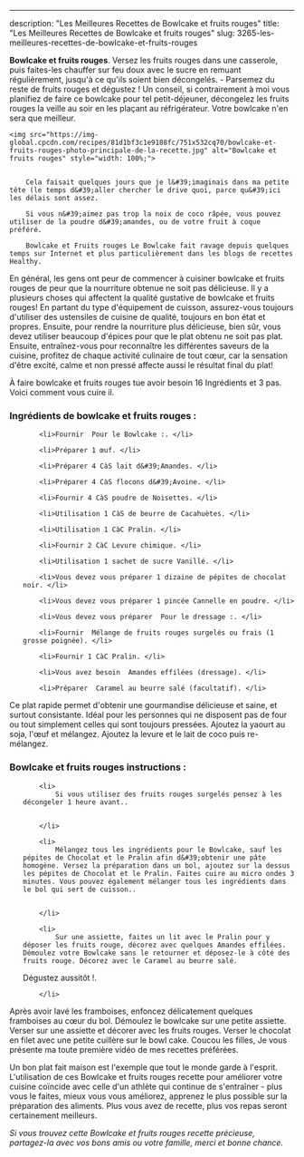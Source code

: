 ---
description: "Les Meilleures Recettes de Bowlcake et fruits rouges"
title: "Les Meilleures Recettes de Bowlcake et fruits rouges"
slug: 3265-les-meilleures-recettes-de-bowlcake-et-fruits-rouges

<p>
	<strong>Bowlcake et fruits rouges</strong>. 
	Versez les fruits rouges dans une casserole, puis faites-les chauffer sur feu doux avec le sucre en remuant régulièrement, jusqu&#39;à ce qu&#39;ils soient bien décongelés. - Parsemez du reste de fruits rouges et dégustez ! Un conseil, si contrairement à moi vous planifiez de faire ce bowlcake pour tel petit-déjeuner, décongelez les fruits rouges la veille au soir en les plaçant au réfrigérateur. Votre bowlcake n&#39;en sera que meilleur.
</p>
<p>
	
	<img src="https://img-global.cpcdn.com/recipes/81d1bf3c1e9188fc/751x532cq70/bowlcake-et-fruits-rouges-photo-principale-de-la-recette.jpg" alt="Bowlcake et fruits rouges" style="width: 100%;">
	
	
		Cela faisait quelques jours que je l&#39;imaginais dans ma petite tête (le temps d&#39;aller chercher le drive quoi, parce qu&#39;ici les délais sont assez.
	
		Si vous n&#39;aimez pas trop la noix de coco râpée, vous pouvez utiliser de la poudre d&#39;amandes, ou de votre fruit à coque préféré.
	
		Bowlcake et Fruits rouges Le Bowlcake fait ravage depuis quelques temps sur Internet et plus particulièrement dans les blogs de recettes Healthy.
	
</p>

En général, les gens ont peur de commencer à cuisiner bowlcake et fruits rouges de peur que la nourriture obtenue ne soit pas délicieuse. Il y a plusieurs choses qui affectent la qualité gustative de bowlcake et fruits rouges! En partant du type d'équipement de cuisson, assurez-vous toujours d'utiliser des ustensiles de cuisine de qualité, toujours en bon état et propres. Ensuite, pour rendre la nourriture plus délicieuse, bien sûr, vous devez utiliser beaucoup d'épices pour que le plat obtenu ne soit pas plat. Ensuite, entraînez-vous pour reconnaître les différentes saveurs de la cuisine, profitez de chaque activité culinaire de tout cœur, car la sensation d'être excité, calme et non pressé affecte aussi le résultat final du plat!

<!--inarticleads1-->

À faire bowlcake et fruits rouges tue avoir besoin 16 Ingrédients et 3 pas. Voici comment vous cuire il.

<h3>Ingrédients de bowlcake et fruits rouges :</h3>

<ol>
	
		<li>Fournir  Pour le Bowlcake :. </li>
	
		<li>Préparer 1 œuf. </li>
	
		<li>Préparer 4 CàS lait d&#39;Amandes. </li>
	
		<li>Préparer 4 CàS flocons d&#39;Avoine. </li>
	
		<li>Fournir 4 CàS poudre de Noisettes. </li>
	
		<li>Utilisation 1 CàS de beurre de Cacahuètes. </li>
	
		<li>Utilisation 1 CàC Pralin. </li>
	
		<li>Fournir 2 CàC Levure chimique. </li>
	
		<li>Utilisation 1 sachet de sucre Vanillé. </li>
	
		<li>Vous devez vous préparer 1 dizaine de pépites de chocolat noir. </li>
	
		<li>Vous devez vous préparer 1 pincée Cannelle en poudre. </li>
	
		<li>Vous devez vous préparer  Pour le dressage :. </li>
	
		<li>Fournir  Mélange de fruits rouges surgelés ou frais (1 grosse poignée). </li>
	
		<li>Fournir 1 CàC Pralin. </li>
	
		<li>Vous avez besoin  Amandes effilées (dressage). </li>
	
		<li>Préparer  Caramel au beurre salé (facultatif). </li>
	
</ol>

Ce plat rapide permet d&#39;obtenir une gourmandise délicieuse et saine, et surtout consistante. Idéal pour les personnes qui ne disposent pas de four ou tout simplement celles qui sont toujours pressées. Ajoutez la yaourt au soja, l&#39;œuf et mélangez. Ajoutez la levure et le lait de coco puis re-mélangez. 

<!--inarticleads2-->

<h3>Bowlcake et fruits rouges instructions :</h3>

<ol>
	
		<li>
			Si vous utilisez des fruits rouges surgelés pensez à les décongeler 1 heure avant..
			
			
		</li>
	
		<li>
			Mélangez tous les ingrédients pour le Bowlcake, sauf les pépites de Chocolat et le Pralin afin d&#39;obtenir une pâte homogène. Versez la préparation dans un bol, ajoutez sur la dessus les pépites de Chocolat et le Pralin. Faites cuire au micro ondes 3 minutes. Vous pouvez également mélanger tous les ingrédients dans le bol qui sert de cuisson..
			
			
		</li>
	
		<li>
			Sur une assiette, faites un lit avec le Pralin pour y déposer les fruits rouge, décorez avec quelques Amandes effilées. Démoulez votre Bowlcake sans le retourner et déposez-le à côté des fruits rouge. Décorez avec le Caramel au beurre salé.
Dégustez aussitôt !.
			
			
		</li>
	
</ol>

Après avoir lavé les framboises, enfoncez délicatement quelques framboises au cœur du bol. Démoulez le bowlcake sur une petite assiette. Verser sur une assiette et décorer avec les fruits rouges. Verser le chocolat en filet avec une petite cuillère sur le bowl cake. Coucou les filles, Je vous présente ma toute première vidéo de mes recettes préférées. 

<!--inarticleads1-->

<p>
Un bon plat fait maison est l'exemple que tout le monde garde à l'esprit. L'utilisation de ces Bowlcake et fruits rouges recette pour améliorer votre cuisine coïncide avec celle d'un athlète qui continue de s'entraîner - plus vous le faites, mieux vous vous améliorez, apprenez le plus possible sur la préparation des aliments. Plus vous avez de recette, plus vos repas seront certainement meilleurs.
</p>

<p>
<i>Si vous trouvez cette Bowlcake et fruits rouges recette précieuse, partagez-la avec vos bons amis ou votre famille, merci et bonne chance.</i>
</p>
